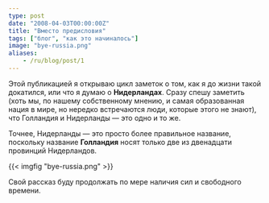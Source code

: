 ```yaml
---
type: post
date: "2008-04-03T00:00:00Z"
title: "Вместо предисловия"
tags: ["блог", "как это начиналось"]
image: "bye-russia.png"
aliases:
    - /ru/blog/post/1
---
```


Этой публикацией я открываю цикл заметок о том, как я до жизни такой докатился, или что я думаю о **Нидерландах**. Сразу спешу заметить (хоть мы, по нашему собственному мнению, и самая образованная нация в мире, но нередко встречаются люди, которые этого не знают), что Голландия и Нидерланды — это одно и то же.

<!--more-->

Точнее, Нидерланды — это просто более правильное название, поскольку название **Голландия** носят только две из двенадцати провинций Нидерландов.

{{< imgfig "bye-russia.png" >}}

Свой рассказ буду продолжать по мере наличия сил и свободного времени.
